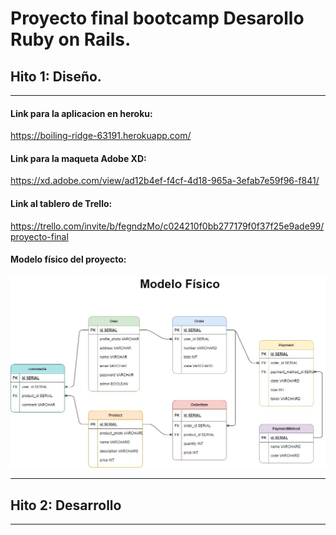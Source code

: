 # Proyecto final bootcamp Desarollo Ruby on Rails.
## Hito 1: Diseño.
------
#### Link para la aplicacion en heroku: 
https://boiling-ridge-63191.herokuapp.com/

#### Link para la maqueta Adobe XD:
https://xd.adobe.com/view/ad12b4ef-f4cf-4d18-965a-3efab7e59f96-f841/

#### Link al tablero de Trello:
https://trello.com/invite/b/fegndzMo/c024210f0bb277179f0f37f25e9ade99/proyecto-final

#### Modelo físico del proyecto:
![Modelo Físico proyecto.](https://raw.githubusercontent.com/Deyna-5/Proyecto-final-Ruby-on-Rails/master/Hito_diseño/Modelo_físico.jpg)

------
## Hito 2: Desarrollo
------
